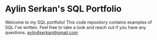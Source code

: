 # Aylin Serkan's SQL Portfolio 

Welcome to my SQL portfolio! This code repository contains examples of SQL I've written. Feel free to take a look and reach out if you have any questions.
aylin4serkan@gmail.com
